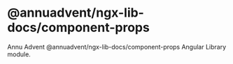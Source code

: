 
# @annuadvent/ngx-lib-docs/component-props

Annu Advent @annuadvent/ngx-lib-docs/component-props Angular Library module.
